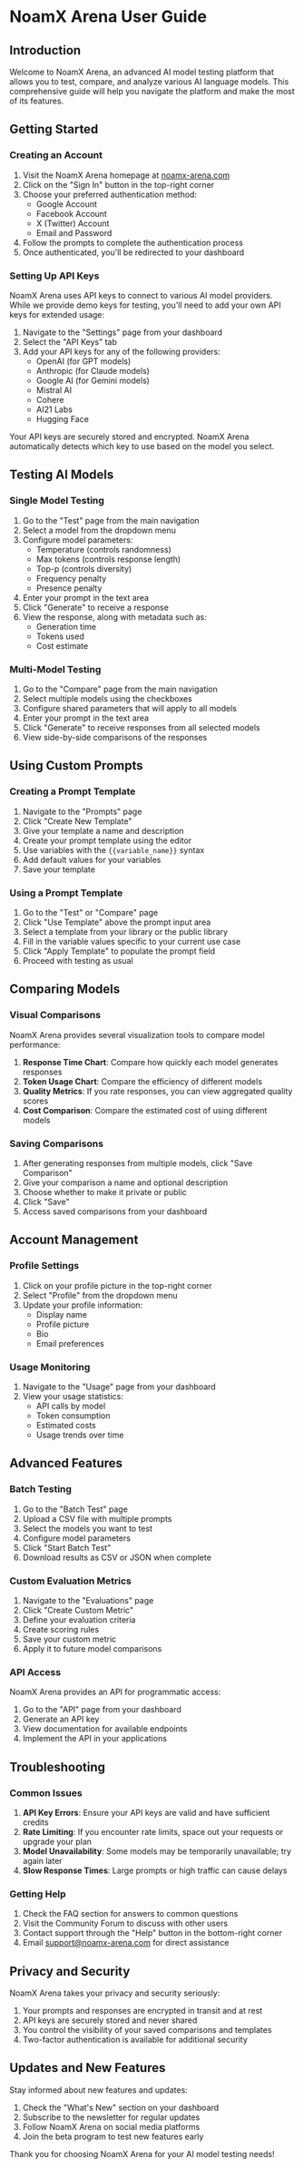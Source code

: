 # NoamX Arena User Guide

## Introduction

Welcome to NoamX Arena, an advanced AI model testing platform that allows you to test, compare, and analyze various AI language models. This comprehensive guide will help you navigate the platform and make the most of its features.

## Getting Started

### Creating an Account

1. Visit the NoamX Arena homepage at [noamx-arena.com](https://noamx-arena.com)
2. Click on the "Sign In" button in the top-right corner
3. Choose your preferred authentication method:
   - Google Account
   - Facebook Account
   - X (Twitter) Account
   - Email and Password
4. Follow the prompts to complete the authentication process
5. Once authenticated, you'll be redirected to your dashboard

### Setting Up API Keys

NoamX Arena uses API keys to connect to various AI model providers. While we provide demo keys for testing, you'll need to add your own API keys for extended usage:

1. Navigate to the "Settings" page from your dashboard
2. Select the "API Keys" tab
3. Add your API keys for any of the following providers:
   - OpenAI (for GPT models)
   - Anthropic (for Claude models)
   - Google AI (for Gemini models)
   - Mistral AI
   - Cohere
   - AI21 Labs
   - Hugging Face

Your API keys are securely stored and encrypted. NoamX Arena automatically detects which key to use based on the model you select.

## Testing AI Models

### Single Model Testing

1. Go to the "Test" page from the main navigation
2. Select a model from the dropdown menu
3. Configure model parameters:
   - Temperature (controls randomness)
   - Max tokens (controls response length)
   - Top-p (controls diversity)
   - Frequency penalty
   - Presence penalty
4. Enter your prompt in the text area
5. Click "Generate" to receive a response
6. View the response, along with metadata such as:
   - Generation time
   - Tokens used
   - Cost estimate

### Multi-Model Testing

1. Go to the "Compare" page from the main navigation
2. Select multiple models using the checkboxes
3. Configure shared parameters that will apply to all models
4. Enter your prompt in the text area
5. Click "Generate" to receive responses from all selected models
6. View side-by-side comparisons of the responses

## Using Custom Prompts

### Creating a Prompt Template

1. Navigate to the "Prompts" page
2. Click "Create New Template"
3. Give your template a name and description
4. Create your prompt template using the editor
5. Use variables with the `{{variable_name}}` syntax
6. Add default values for your variables
7. Save your template

### Using a Prompt Template

1. Go to the "Test" or "Compare" page
2. Click "Use Template" above the prompt input area
3. Select a template from your library or the public library
4. Fill in the variable values specific to your current use case
5. Click "Apply Template" to populate the prompt field
6. Proceed with testing as usual

## Comparing Models

### Visual Comparisons

NoamX Arena provides several visualization tools to compare model performance:

1. **Response Time Chart**: Compare how quickly each model generates responses
2. **Token Usage Chart**: Compare the efficiency of different models
3. **Quality Metrics**: If you rate responses, you can view aggregated quality scores
4. **Cost Comparison**: Compare the estimated cost of using different models

### Saving Comparisons

1. After generating responses from multiple models, click "Save Comparison"
2. Give your comparison a name and optional description
3. Choose whether to make it private or public
4. Click "Save"
5. Access saved comparisons from your dashboard

## Account Management

### Profile Settings

1. Click on your profile picture in the top-right corner
2. Select "Profile" from the dropdown menu
3. Update your profile information:
   - Display name
   - Profile picture
   - Bio
   - Email preferences

### Usage Monitoring

1. Navigate to the "Usage" page from your dashboard
2. View your usage statistics:
   - API calls by model
   - Token consumption
   - Estimated costs
   - Usage trends over time

## Advanced Features

### Batch Testing

1. Go to the "Batch Test" page
2. Upload a CSV file with multiple prompts
3. Select the models you want to test
4. Configure model parameters
5. Click "Start Batch Test"
6. Download results as CSV or JSON when complete

### Custom Evaluation Metrics

1. Navigate to the "Evaluations" page
2. Click "Create Custom Metric"
3. Define your evaluation criteria
4. Create scoring rules
5. Save your custom metric
6. Apply it to future model comparisons

### API Access

NoamX Arena provides an API for programmatic access:

1. Go to the "API" page from your dashboard
2. Generate an API key
3. View documentation for available endpoints
4. Implement the API in your applications

## Troubleshooting

### Common Issues

1. **API Key Errors**: Ensure your API keys are valid and have sufficient credits
2. **Rate Limiting**: If you encounter rate limits, space out your requests or upgrade your plan
3. **Model Unavailability**: Some models may be temporarily unavailable; try again later
4. **Slow Response Times**: Large prompts or high traffic can cause delays

### Getting Help

1. Check the FAQ section for answers to common questions
2. Visit the Community Forum to discuss with other users
3. Contact support through the "Help" button in the bottom-right corner
4. Email support@noamx-arena.com for direct assistance

## Privacy and Security

NoamX Arena takes your privacy and security seriously:

1. Your prompts and responses are encrypted in transit and at rest
2. API keys are securely stored and never shared
3. You control the visibility of your saved comparisons and templates
4. Two-factor authentication is available for additional security

## Updates and New Features

Stay informed about new features and updates:

1. Check the "What's New" section on your dashboard
2. Subscribe to the newsletter for regular updates
3. Follow NoamX Arena on social media platforms
4. Join the beta program to test new features early

Thank you for choosing NoamX Arena for your AI model testing needs!
